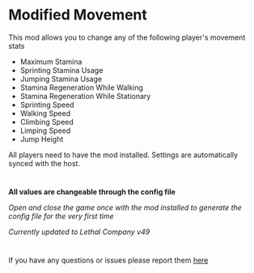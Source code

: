 # Modified Movement

This mod allows you to change any of the following player's movement stats
- Maximum Stamina
- Sprinting Stamina Usage
- Jumping Stamina Usage
- Stamina Regeneration While Walking
- Stamina Regeneration While Stationary
- Sprinting Speed
- Walking Speed
- Climbing Speed
- Limping Speed
- Jump Height

All players need to have the mod installed. Settings are automatically synced with the host.

#

**All values are changeable through the config file**

*Open and close the game once with the mod installed to generate the config file for the very first time*

*Currently updated to Lethal Company v49*

# 

If you have any questions or issues please report them [here](https://github.com/Gaibryol/ModifiedMovement/issues)
